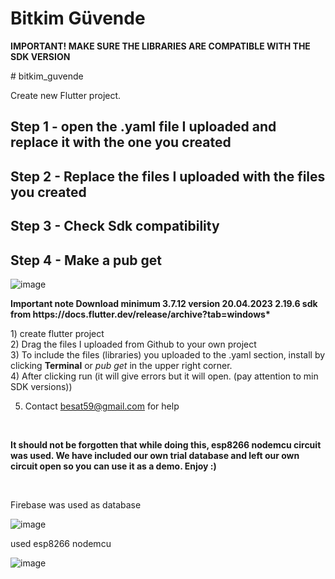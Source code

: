 <!DOCTYPE html>
<html lang="tr">
<head>
<meta charset="UTF-8">
<meta name="viewport" content="width=device-width, initial-scale=1.0">

</head>
<body>
<h1>Bitkim Güvende</h1>
<p><strong>IMPORTANT! MAKE SURE THE LIBRARIES ARE COMPATIBLE WITH THE SDK VERSION</strong></p>
<p># bitkim_guvende</p>
 

Create new Flutter project.



<h2>Step 1 - open the .yaml file I uploaded and replace it with the one you created</h2>
<h2>Step 2 - Replace the files I uploaded with the files you created</h2>
<h2>Step 3 - Check Sdk compatibility</h2>
<h2>Step 4 - Make a pub get</h2>

![image](https://github.com/AstroBesat-SoftW/bitkim_guvende/assets/128177174/278d6786-1380-4689-991c-27cf3659ba5e)
  

<p><strong> Important note Download minimum 3.7.12 version 20.04.2023 2.19.6 sdk from https://docs.flutter.dev/release/archive?tab=windows*  </strong> </p>

<p>1) create flutter project <br>
2) Drag the files I uploaded from Github to your own project <br>
3) To include the files (libraries) you uploaded to the .yaml section, install by clicking <strong> Terminal</strong> or <i> pub get </i> in the upper right corner. <br>
4) After clicking run (it will give errors but it will open. (pay attention to min SDK versions)) <br>

5) Contact besat59@gmail.com for help</p> <br>


<p><strong> It should not be forgotten that while doing this, esp8266 nodemcu circuit was used. We have included our own trial database and left our own circuit open so you can use it as a demo. Enjoy :)</strong></p> <br>



Firebase was used as database

![image](https://github.com/AstroBesat-SoftW/bitkim_guvende/assets/128177174/04092162-106f-47f4-9227-9c0b6215dbb2)

used esp8266 nodemcu

![image](https://github.com/AstroBesat-SoftW/bitkim_guvende/assets/128177174/1565f01f-b823-46ec-b86d-924602916f44)






</body>
</html>
